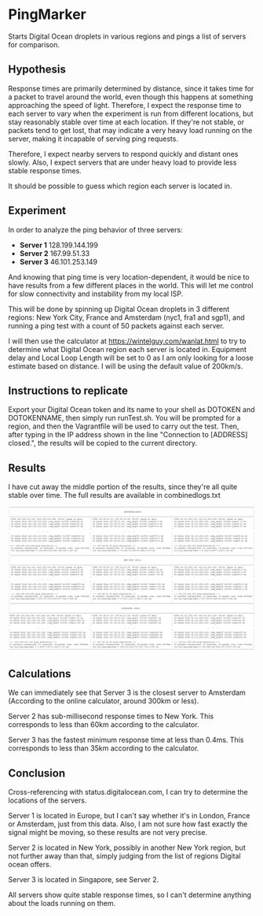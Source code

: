 # PingMarker
Starts Digital Ocean droplets in various regions and pings a list of servers for comparison.

## Hypothesis
Response times are primarily determined by distance, since it takes time for a packet to travel around the world, even though this happens at something approaching the speed of light. Therefore, I expect the response time to each server to vary when the experiment is run from different locations, but stay reasonably stable over time at each location.
If they're not stable, or packets tend to get lost, that may indicate a very heavy load running on the server, making it incapable of serving ping requests.

Therefore, I expect nearby servers to respond quickly and distant ones slowly. Also, I expect servers that are under heavy load to provide less stable response times.

It should be possible to guess which region each server is located in.


## Experiment
In order to analyze the ping behavior of three servers:

* **Server 1** 128.199.144.199
* **Server 2** 167.99.51.33
* **Server 3** 46.101.253.149

And knowing that ping time is very location-dependent, it would be nice 
to have results from a few different places in the world. This will let 
me control for slow connectivity and instability from my local ISP.

This will be done by spinning up Digital Ocean droplets in 3 different regions: New York City, France and Amsterdam (nyc1, fra1 and sgp1), and running a ping test with a count of 50 packets against each server.

I will then use the calculator at https://wintelguy.com/wanlat.html to try to determine what Digital Ocean region each server is located in. Equipment delay and Local Loop Length will be set to 0 as I am only looking for a loose estimate based on distance. I will be using the default value of 200km/s.

## Instructions to replicate
Export your Digital Ocean token and its name to your shell as DOTOKEN and DOTOKENNAME, then simply run runTest.sh. You will be prompted for a region, and then the Vagrantfile will be used to carry out the test. Then, after typing in the IP address shown in the line "Connection to [ADDRESS] closed.", the results will be copied to the current directory.

## Results 
I have cut away the middle portion of the results, since they're all quite stable over time. The full results are available in combinedlogs.txt

![Figure 1](https://raw.githubusercontent.com/huldumadurin/PingMarker/master/LogsExcerpt.PNG "Ping result table abbr.")

## Calculations
We can immediately see that Server 3 is the closest server to Amsterdam (According to the online calculator, around 300km or less). 

Server 2 has sub-millisecond response times to New York. This corresponds to less than 60km according to the calculator.

Server 3 has the fastest minimum response time at less than 0.4ms. This corresponds to less than 35km according to the calculator.

## Conclusion
Cross-referencing with status.digitalocean.com, I can try to determine the locations of the servers. 

Server 1 is located in Europe, but I can't say whether it's in London, France or Amsterdam, just from this data. Also, I am not sure how fast exactly the signal might be moving, so these results are not very precise.

Server 2 is located in New York, possibly in another New York region, but not further away than that, simply judging from the list of regions Digital ocean offers.

Server 3 is located in Singapore, see Server 2.

All servers show quite stable response times, so I can't determine anything about the loads running on them.

